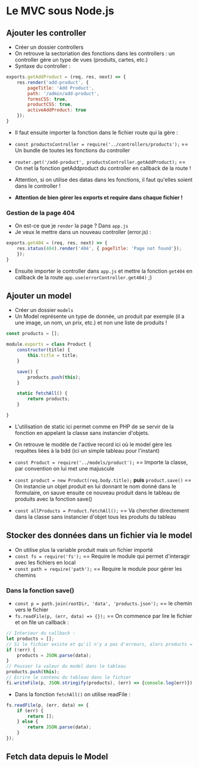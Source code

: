 # Le MVC sous Node.js

## Ajouter les controller

* Créer un dossier controllers
* On retrouve la sectoriation des fonctions dans les controllers : un controller gère un type de vues (produits, cartes, etc.)
* Syntaxe du controller :
```js
exports.getAddProduct = (req, res, next) => {
    res.render('add-product', {
        pageTitle: 'Add Product',
        path: '/admin/add-product',
        formsCSS: true,
        productCSS: true,
        activeAddProduct: true
    });
}
```

* Il faut ensuite importer la fonction dans le fichier route qui la gère :
* `const productsController = require('../controllers/products');` == Un bundle de toutes les fonctions du controller
* `router.get('/add-product', productsController.getAddProduct);` == On met la fonction getAddproduct du controller en callback de la route !

* Attention, si on utilise des datas dans les fonctions, il faut qu'elles soient dans le controller !
* __Attention de bien gérer les exports et require dans chaque fichier !__

### Gestion de la page 404

* On est-ce que je `render` la page ? Dans `app.js`
* Je veux le mettre dans un nouveau controller (error.js) :
```js
exports.get404 = (req, res, next) => {
    res.status(404).render('404', { pageTitle: 'Page not found'});
    });
}
```
* Ensuite importer le controller dans `app.js` et mettre la fonction `get404` en callback de la route `app.use(errorController.get404)` ;)

## Ajouter un model

* Créer un dossier `models`
* Un Model représente un type de donnée, un produit par exemple (il a une image, un nom, un prix, etc.) et non une liste de produits !

```js
const products = [];

module.exports = class Product {
    constructor(title) {
        this.title = title;
    }

    save() {
        products.push(this);
    }

    static fetchAll() {
        return products;
    }

}
```

* L'utilisation de static ici permet comme en PHP de se servir de la fonction en appelant la classe sans instancier d'objets.
* On retrouve le modèle de l'active record ici où le model gère les requêtes liées à la bdd (ici un simple tableau pour l'instant)

* `const Product = require('../models/product');` == Importe la classe, par convention on lui met une majuscule
* `const product = new Product(req.body.title);` __puis__ `product.save()` == On instancie un objet produit en lui donnant le nom donné dans le formulaire, on sauve ensuite ce nouveau produit dans le tableau de produits avec la fonction save()

* `const allProducts = Product.fetchAll();` == Va chercher directement dans la classe sans instancier d'objet tous les produits du tableau

## Stocker des données dans un fichier via le model

* On utilise plus la variable produit mais un fichier importé
* `const fs = require('fs');` == Require le module qui permet d'interagir avec les fichiers en local
* `const path = require('path');` == Require le module pour gérer les chemins

### Dans la fonction save()

* `const p = path.join(rootDir, 'data', 'products.json');` == le chemin vers le fichier
* `fs.readFile(p, (err, data) => {});` == On commence par lire le fichier et on file un callback :
```js
// Interieur du callback :
let products = [];
// Si le fichier existe et qu'il n'y a pas d'erreurs, alors products = le contenu du fichier
if (!err) {
    products = JSON.parse(data);
}
// Pousser la valeur du model dans le tableau
products.push(this);
// Ecrire le contenu du tableau dans le fichier
fi.writeFile(p, JSON.stringify(products), (err) => {console.log(err)});
```

* Dans la fonction `fetchAll()` on utilise readFile :
```js
fs.readFile(p, (err, data) => {
    if (err) {
        return [];
    } else {
        return JSON.parse(data);
    }
});
```

## Fetch data depuis le Model